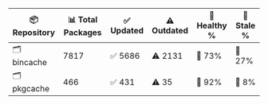 | 📦 Repository | 📊 Total Packages | ✅ Updated | ⚠️ Outdated | 💚 Healthy % | 🔴 Stale % |
|---------------|-------------------|------------|-------------|-------------|------------|
| 🗂️ bincache | 7817 | ✅ 5686 | ⚠️ 2131 | 💚 73% | 🔴 27% |
| 🗂️ pkgcache | 466 | ✅ 431 | ⚠️ 35 | 💚 92% | 🔴 8% |
